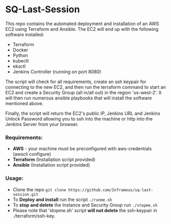 # SQ-Last-Session

This repo contains the automated deployment and installation of an AWS EC2 using Terraform and Ansible.
The EC2 will end up with the following software installed:
- Terraform
- Docker
- Python
- kubectl
- eksctl
- Jenkins Controller (running on port 8080)

The script will check for all requirements, create an ssh keypair for connecting to the new EC2, and then run the terraform command to start an EC2 and create a Security Group (all in/all out) in the region 'us-west-2'. 
It will then run numerous ansible playbooks that will install the software mentioned above.

Finally, the script will return the EC2's public IP, Jenkins URL and Jenkins Unlock Password allowing you to ssh into the machine or http into the Jenkins Server from your browser.


### Requirements:
- **AWS** - your machine must be preconfigured with aws-credentials (awscli  configure)
- **Terraform** (Installation script provided)
- **Ansible** (Installation script provided)

### Usage:
- Clone the repo `git clone https://github.com/Inframous/sq-last-session.git`
- To **Deploy and install** run the script `./runme.sh`
- To **stop and delete** the Instance and Security Group run `./stopme.sh` 
- Please note that 'stopme.sh'  script **will not delete** the ssh-keypair in ./terraform/ssh-key.
